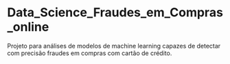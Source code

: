 # Data_Science_Fraudes_em_Compras_online
Projeto para análises de modelos de machine learning capazes de detectar com precisão fraudes em compras com cartão de crédito.

